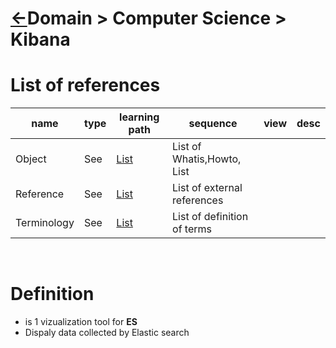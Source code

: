 <head><link rel="stylesheet" href="../../md.css"/><script src="../../md.js"></script></head>


[//]: #(Reference)
[Repo_Readme]:        ../README.md
[Object_List]:        ./list/object_list.md
[Reference_List]:     ./list/reference_list.md
[Terminoilogy_List]:  ./list/term_list.md


# [&larr;][Repo_Readme]Domain > Computer Science > Kibana
# List of references
|name|type|learning path|sequence|view|desc|
|-|-|-|-|-|-|
|Object|See|[List][Object_list]|List of Whatis,Howto, List
|Reference|See|[List][Reference_List]|List of external references
|Terminology|See|[List][Terminoilogy_List]|List of definition of terms
<br>


# Definition
- is 1 vizualization tool for **ES**
- Dispaly data collected by Elastic search
